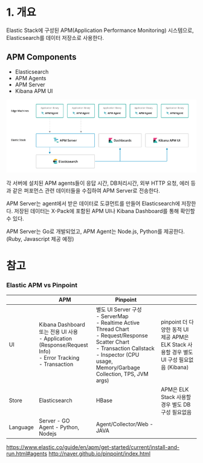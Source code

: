 # 1. 개요

Elastic Stack에 구성된 APM(Application Performance Monitoring) 시스템으로, Elasticsearch를 데이터 저장소로 사용한다.

## APM Components
- Elasticsearch
- APM Agents
- APM Server
- Kibana APM UI

![](../images/elasticapm-components.png)

각 서버에 설치된 APM agents들이 응답 시간, DB처리시간, 외부 HTTP 요청, 에러 등과 같은 퍼포먼스 관련 데이터들을 수집하여 APM Server로 전송한다.

APM Server는 agent에서 받은 데이터로 도큐먼트를 만들어 Elasticsearch에 저장한다. 저장된 데이터는 X-Pack에 포함된 APM UI나 Kibana Dashboard를 통해 확인할 수 있다.

APM Server는 Go로 개발되었고, APM Agent는 Node.js, Python를 제공한다. (Ruby, Javascript 제공 예정)



# 참고
### Elastic APM vs Pinpoint 

|          | APM                                                                                                      | Pinpoint                                                                                                                                                                                   |                                                                                            |
|----------|----------------------------------------------------------------------------------------------------------|--------------------------------------------------------------------------------------------------------------------------------------------------------------------------------------------|--------------------------------------------------------------------------------------------|
| UI       |  Kibana Dashboard 또는 전용 UI 사용 <br/>- Application (Response/Request Info) <br/>- Error Tracking <br/>- Transaction |  별도 UI Server 구성 <br/>- ServerMap <br/>- Realtime Active Thread Chart <br/>- Request/Response Scatter Chart <br/>- Transaction Callstack <br/>- Inspector (CPU usage, Memory/Garbage Collection, TPS, JVM args) | pinpoint 더 다양한 동적 UI 제공 APM은 ELK Stack 사용할 경우 별도 UI 구성 필요없음 (Kibana) |
| Store    | Elasticsearch                                                                                            | HBase                                                                                                                                                                                      | APM은 ELK Stack 사용할 경우 별도 DB 구성 필요없음                                          |
| Language | Server - GO <br/>Agent - Python, Nodejs                                                                       | Agent/Collector/Web - JAVA                                                                                                                                                                 |                                                                                            |


https://www.elastic.co/guide/en/apm/get-started/current/install-and-run.html#agents
http://naver.github.io/pinpoint/index.html
